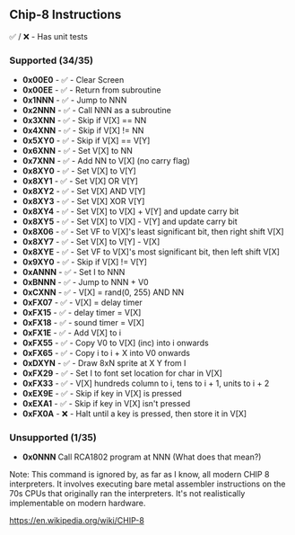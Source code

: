 ## Chip-8 Instructions

✅ / ❌ - Has unit tests

### Supported (34/35)

 - **0x00E0** - ✅ - Clear Screen
 - **0x00EE** - ✅ - Return from subroutine
 - **0x1NNN** - ✅ - Jump to NNN
 - **0x2NNN** - ✅ - Call NNN as a subroutine
 - **0x3XNN** - ✅ - Skip if V[X] == NN
 - **0x4XNN** - ✅ - Skip if V[X] != NN
 - **0x5XY0** - ✅ - Skip if V[X] == V[Y]
 - **0x6XNN** - ✅ - Set V[X] to NN
 - **0x7XNN** - ✅ - Add NN to V[X] (no carry flag)
 - **0x8XY0** - ✅ - Set V[X] to V[Y]
 - **0x8XY1** - ✅ - Set V[X] OR V[Y]
 - **0x8XY2** - ✅ - Set V[X] AND V[Y]
 - **0x8XY3** - ✅ - Set V[X] XOR V[Y]
 - **0x8XY4** - ✅ - Set V[X] to V[X] + V[Y] and update carry bit
 - **0x8XY5** - ✅ - Set V[X] to V[X] - V[Y] and update carry bit
 - **0x8X06** - ✅ - Set VF to V[X]'s least significant bit, then right shift V[X]
 - **0x8XY7** - ✅ - Set V[X] to V[Y] - V[X]
 - **0x8XYE** - ✅ - Set VF to V[X]'s most significant bit, then left shift V[X]
 - **0x9XY0** - ✅ - Skip if V[X] != V[Y]
 - **0xANNN** - ✅ - Set I to NNN
 - **0xBNNN** - ✅ - Jump to NNN + V0
 - **0xCXNN** - ✅ - V[X] = rand(0, 255) AND NN
 - **0xFX07** - ✅ - V[X] = delay timer
 - **0xFX15** - ✅ - delay timer = V[X]
 - **0xFX18** - ✅ - sound timer = V[X]
 - **0xFX1E** - ✅ - Add V[X] to i
 - **0xFX55** - ✅ - Copy V0 to V[X] (inc) into i onwards
 - **0xFX65** - ✅ - Copy i to i + X into V0 onwards
 - **0xDXYN** - ✅ - Draw 8xN sprite at X Y from I
 - **0xFX29** - ✅ - Set I to font set location for char in V[X]
 - **0xFX33** - ✅ - V[X] hundreds column to i, tens to i + 1, units to i + 2
 - **0xEX9E** - ✅ - Skip if key in V[X] is pressed
 - **0xEXA1** - ✅ - Skip if key in V[X] isn't pressed
 - **0xFX0A** - ❌ - Halt until a key is pressed, then store it in V[X]

### Unsupported (1/35)

 - **0x0NNN** Call RCA1802 program at NNN (What does that mean?)

 Note: This command is ignored by, as far as I know, all modern CHIP 8 interpreters. It involves executing bare metal assembler instructions on the 70s CPUs that originally ran the interpreters. It's not realistically implementable on modern hardware.


https://en.wikipedia.org/wiki/CHIP-8
